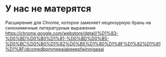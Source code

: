 У нас не матерятся
=======
Расширение для Chrome, которое заменяет нецензурную брань на синонимичные литературные выражения
https://chrome.google.com/webstore/detail/%D1%83-%D0%BD%D0%B0%D1%81-%D0%BD%D0%B5-%D0%BC%D0%B0%D1%82%D0%B5%D1%80%D1%8F%D1%82%D1%81%D1%8F/dcomedbpmmeeajabeeepfajinnigagai
